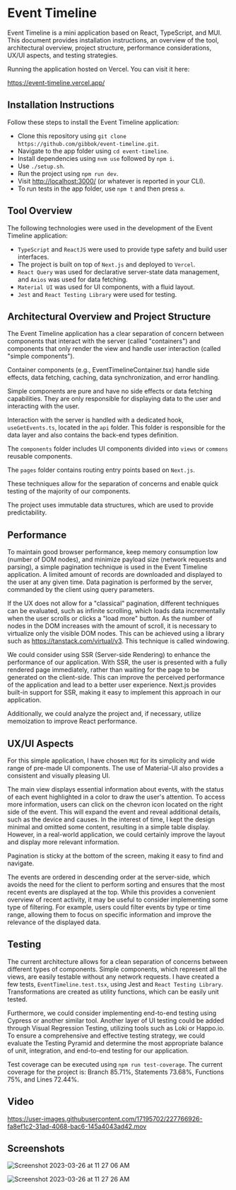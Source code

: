 # Event Timeline

Event Timeline is a mini application based on React, TypeScript, and MUI. This document provides installation instructions, an overview of the tool, architectural overview, project structure, performance considerations, UX/UI aspects, and testing strategies.

Running the application hosted on Vercel. You can visit it here:

<https://event-timeline.vercel.app/>

## Installation Instructions

Follow these steps to install the Event Timeline application:

- Clone this repository using `git clone https://github.com/gibbok/event-timeline.git`.
- Navigate to the app folder using `cd event-timeline`.
- Install dependencies using `nvm use` followed by `npm i`.
- Use `./setup.sh`.
- Run the project using `npm run dev`.
- Visit <http://localhost:3000/> (or whatever is reported in your CLI).
- To run tests in the app folder, use `npm t` and then press `a`.

## Tool Overview

The following technologies were used in the development of the Event Timeline application:

- `TypeScript` and `ReactJS` were used to provide type safety and build user interfaces.
- The project is built on top of `Next.js` and deployed to `Vercel`.
- `React Query` was used for declarative server-state data management, and `Axios` was used for data fetching.
- `Material UI` was used for UI components, with a fluid layout.
- `Jest` and `React Testing Library` were used for testing.

## Architectural Overview and Project Structure

The Event Timeline application has a clear separation of concern between components that interact with the server (called "containers") and components that only render the view and handle user interaction (called "simple components").

Container components (e.g., EventTimelineContainer.tsx) handle side effects, data fetching, caching, data synchronization, and error handling.

Simple components are pure and have no side effects or data fetching capabilities. They are only responsible for displaying data to the user and interacting with the user.

Interaction with the server is handled with a dedicated hook, `useGetEvents.ts`, located in the `api` folder. This folder is responsible for the data layer and also contains the back-end types definition.

The `components` folder includes UI components divided into `views` or `commons` reusable components.

The `pages` folder contains routing entry points based on `Next.js`.

These techniques allow for the separation of concerns and enable quick testing of the majority of our components.

The project uses immutable data structures, which are used to provide predictability.

## Performance

To maintain good browser performance, keep memory consumption low (number of DOM nodes), and minimize payload size (network requests and parsing), a simple pagination technique is used in the Event Timeline application. A limited amount of records are downloaded and displayed to the user at any given time. Data pagination is performed by the server, commanded by the client using query parameters.

If the UX does not allow for a "classical" pagination, different techniques can be evaluated, such as infinite scrolling, which loads data incrementally when the user scrolls or clicks a "load more" button. As the number of nodes in the DOM increases with the amount of scroll, it is necessary to virtualize only the visible DOM nodes. This can be achieved using a library such as <https://tanstack.com/virtual/v3>. This technique is called windowing.

We could consider using SSR (Server-side Rendering) to enhance the performance of our application. With SSR, the user is presented with a fully rendered page immediately, rather than waiting for the page to be generated on the client-side. This can improve the perceived performance of the application and lead to a better user experience. Next.js provides built-in support for SSR, making it easy to implement this approach in our application.

Additionally, we could analyze the project and, if necessary, utilize memoization to improve React performance.

## UX/UI Aspects

For this simple application, I have chosen `MUI` for its simplicity and wide range of pre-made UI components. The use of Material-UI also provides a consistent and visually pleasing UI.

The main view displays essential information about events, with the status of each event highlighted in a color to draw the user's attention. To access more information, users can click on the chevron icon located on the right side of the event. This will expand the event and reveal additional details, such as the device and causes. In the interest of time, I kept the design minimal and omitted some content, resulting in a simple table display. However, in a real-world application, we could certainly improve the layout and display more relevant information.

Pagination is sticky at the bottom of the screen, making it easy to find and navigate.

The events are ordered in descending order at the server-side, which avoids the need for the client to perform sorting and ensures that the most recent events are displayed at the top. While this provides a convenient overview of recent activity, it may be useful to consider implementing some type of filtering. For example, users could filter events by type or time range, allowing them to focus on specific information and improve the relevance of the displayed data.

## Testing

The current architecture allows for a clean separation of concerns between different types of components. Simple components, which represent all the views, are easily testable without any network requests. I have created a few tests, `EventTimeline.test.tsx`, using Jest and `React Testing Library`. Transformations are created as utility functions, which can be easily unit tested.

Furthermore, we could consider implementing end-to-end testing using Cypress or another similar tool. Another layer of UI testing could be added through Visual Regression Testing, utilizing tools such as Loki or Happo.io. To ensure a comprehensive and effective testing strategy, we could evaluate the Testing Pyramid and determine the most appropriate balance of unit, integration, and end-to-end testing for our application.

Test coverage can be executed using `npm run test-coverage`. The current coverage for the project is: Branch 85.71%, Statements 73.68%, Functions 75%, and Lines 72.44%.

## Video

https://user-images.githubusercontent.com/17195702/227766926-fa8ef1c2-31ad-4068-bac6-145a4043ad42.mov

## Screenshots

![Screenshot 2023-03-26 at 11 27 06 AM](https://user-images.githubusercontent.com/17195702/227766841-291c21bd-a7d6-40bf-a087-434c82861d11.png)

![Screenshot 2023-03-26 at 11 27 26 AM](https://user-images.githubusercontent.com/17195702/227766842-e7929099-8c13-4758-96ab-e177e6bccfba.png)
